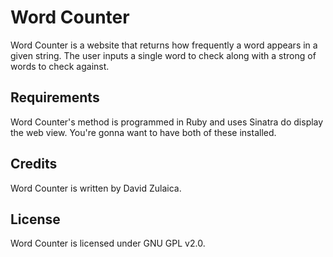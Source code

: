 # Word Counter

Word Counter is a website that returns how frequently a word appears in a given string. The user inputs a single word to check along with a strong of words to check against.

## Requirements

Word Counter's method is programmed in Ruby and uses Sinatra do display the web view. You're gonna want to have both of these installed.

## Credits

Word Counter is written by David Zulaica.

## License

Word Counter is licensed under GNU GPL v2.0.
